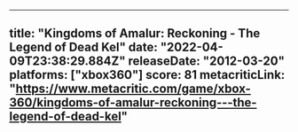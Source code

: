 
---
title: "Kingdoms of Amalur: Reckoning - The Legend of Dead Kel"
date: "2022-04-09T23:38:29.884Z"
releaseDate: "2012-03-20"
platforms: ["xbox360"]
score: 81
metacriticLink: "https://www.metacritic.com/game/xbox-360/kingdoms-of-amalur-reckoning---the-legend-of-dead-kel"
---

